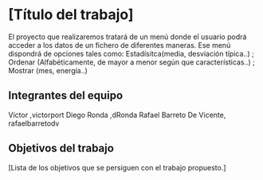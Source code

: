 # [Título del trabajo]

El proyecto que realizaremos tratará de un menú donde el usuario podrá acceder a los datos de un fichero de diferentes maneras. Ese menú dispondrá de opciones tales como: Estadísitca(media, desviación típica..) ; Ordenar (Alfabéticamente, de mayor a menor según que características..) ; Mostrar (mes, energía..)
## Integrantes del equipo

Víctor          ,victorport
Diego Ronda      ,dRonda
Rafael Barreto De Vicente, rafaelbarretodv

## Objetivos del trabajo

[Lista de los objetivos que se persiguen con el trabajo propuesto.]
